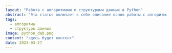 ```yaml
---
layout: "Работа с алгоритмами и структурами данных в Python"
abstract: "Эта статья включает в себя описание основ работы с алгоритмами и структурами данных в Python, таких как сортировка, поиск, списки, словари и множества"
tags: 
  - алгоритмы
  - структуры данных
image: python_dab.png
content: "здесь будет контент"
date: 2023-03-27
---
```

